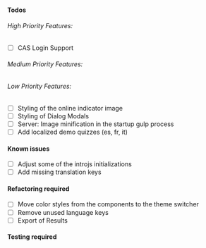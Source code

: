 #### Todos
###### High Priority Features:
- [ ] CAS Login Support

###### Medium Priority Features:

###### Low Priority Features:
- [ ] Styling of the online indicator image
- [ ] Styling of Dialog Modals
- [ ] Server: Image minification in the startup gulp process
- [ ] Add localized demo quizzes (es, fr, it)

#### Known issues
- [ ] Adjust some of the introjs initializations
- [ ] Add missing translation keys

#### Refactoring required
- [ ] Move color styles from the components to the theme switcher
- [ ] Remove unused language keys
- [ ] Export of Results

#### Testing required